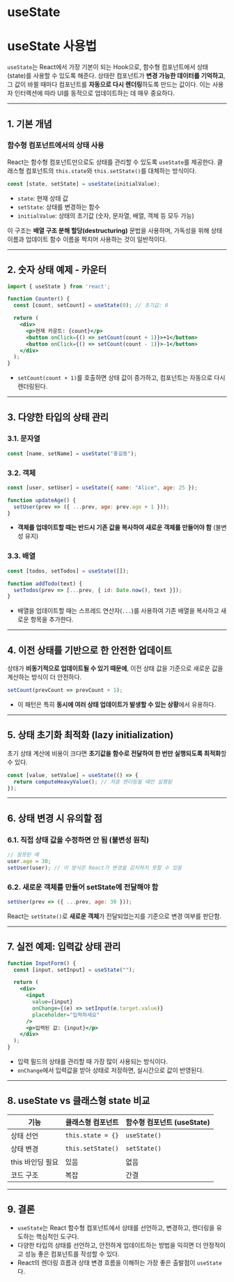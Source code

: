 # useState

# useState 사용법

`useState`는 React에서 가장 기본이 되는 Hook으로, 함수형 컴포넌트에서 상태(state)를 사용할 수 있도록 해준다. 상태란 컴포넌트가 **변경 가능한 데이터를 기억하고**, 그 값이 바뀔 때마다 컴포넌트를 **자동으로 다시 렌더링**하도록 만드는 값이다. 이는 사용자 인터랙션에 따라 UI를 동적으로 업데이트하는 데 매우 중요하다.

---

## 1. 기본 개념

### 함수형 컴포넌트에서의 상태 사용

React는 함수형 컴포넌트만으로도 상태를 관리할 수 있도록 `useState`를 제공한다. 클래스형 컴포넌트의 `this.state`와 `this.setState()`를 대체하는 방식이다.

```jsx
const [state, setState] = useState(initialValue);
```

- `state`: 현재 상태 값
- `setState`: 상태를 변경하는 함수
- `initialValue`: 상태의 초기값 (숫자, 문자열, 배열, 객체 등 모두 가능)

이 구조는 **배열 구조 분해 할당(destructuring)** 문법을 사용하며, 가독성을 위해 상태 이름과 업데이트 함수 이름을 짝지어 사용하는 것이 일반적이다.

---

## 2. 숫자 상태 예제 - 카운터

```jsx
import { useState } from 'react';

function Counter() {
  const [count, setCount] = useState(0); // 초기값: 0

  return (
    <div>
      <p>현재 카운트: {count}</p>
      <button onClick={() => setCount(count + 1)}>+1</button>
      <button onClick={() => setCount(count - 1)}>-1</button>
    </div>
  );
}
```

- `setCount(count + 1)`를 호출하면 상태 값이 증가하고, 컴포넌트는 자동으로 다시 렌더링된다.

---

## 3. 다양한 타입의 상태 관리

### 3.1. 문자열

```jsx
const [name, setName] = useState("홍길동");
```

### 3.2. 객체

```jsx
const [user, setUser] = useState({ name: "Alice", age: 25 });

function updateAge() {
  setUser(prev => ({ ...prev, age: prev.age + 1 }));
}
```

- **객체를 업데이트할 때는 반드시 기존 값을 복사하여 새로운 객체를 만들어야 함** (불변성 유지)

### 3.3. 배열

```jsx
const [todos, setTodos] = useState([]);

function addTodo(text) {
  setTodos(prev => [...prev, { id: Date.now(), text }]);
}
```

- 배열을 업데이트할 때는 스프레드 연산자(`...`)를 사용하여 기존 배열을 복사하고 새로운 항목을 추가한다.

---

## 4. 이전 상태를 기반으로 한 안전한 업데이트

상태가 **비동기적으로 업데이트될 수 있기 때문에**, 이전 상태 값을 기준으로 새로운 값을 계산하는 방식이 더 안전하다.

```jsx
setCount(prevCount => prevCount + 1);
```

- 이 패턴은 특히 **동시에 여러 상태 업데이트가 발생할 수 있는 상황**에서 유용하다.

---

## 5. 상태 초기화 최적화 (lazy initialization)

초기 상태 계산에 비용이 크다면 **초기값을 함수로 전달하여 한 번만 실행되도록 최적화**할 수 있다.

```jsx
const [value, setValue] = useState(() => {
  return computeHeavyValue(); // 처음 렌더링될 때만 실행됨
});
```

---

## 6. 상태 변경 시 유의할 점

### 6.1. 직접 상태 값을 수정하면 안 됨 (불변성 원칙)

```jsx
// 잘못된 예
user.age = 30;
setUser(user); // 이 방식은 React가 변경을 감지하지 못할 수 있음
```

### 6.2. 새로운 객체를 만들어 setState에 전달해야 함

```jsx
setUser(prev => ({ ...prev, age: 30 }));
```

React는 `setState()`로 **새로운 객체**가 전달되었는지를 기준으로 변경 여부를 판단함.

---

## 7. 실전 예제: 입력값 상태 관리

```jsx
function InputForm() {
  const [input, setInput] = useState("");

  return (
    <div>
      <input
        value={input}
        onChange={(e) => setInput(e.target.value)}
        placeholder="입력하세요"
      />
      <p>입력된 값: {input}</p>
    </div>
  );
}
```

- 입력 필드의 상태를 관리할 때 가장 많이 사용되는 방식이다.
- `onChange`에서 입력값을 받아 상태로 저장하면, 실시간으로 값이 반영된다.

---

## 8. useState vs 클래스형 state 비교

| 기능 | 클래스형 컴포넌트 | 함수형 컴포넌트 (useState) |
| --- | --- | --- |
| 상태 선언 | `this.state = {}` | `useState()` |
| 상태 변경 | `this.setState()` | `setState()` |
| this 바인딩 필요 | 있음 | 없음 |
| 코드 구조 | 복잡 | 간결 |

---

## 9. 결론

- `useState`는 React 함수형 컴포넌트에서 상태를 선언하고, 변경하고, 렌더링을 유도하는 핵심적인 도구다.
- 다양한 타입의 상태를 선언하고, 안전하게 업데이트하는 방법을 익히면 더 안정적이고 성능 좋은 컴포넌트를 작성할 수 있다.
- React의 렌더링 흐름과 상태 변경 흐름을 이해하는 가장 좋은 출발점이 `useState`다.